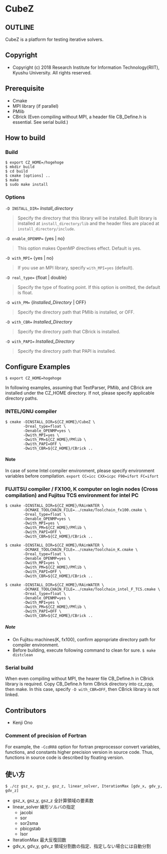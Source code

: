 # CubeZ

## OUTLINE

CubeZ is a platform for testing iterative solvers.


## Copyright
- Copyright (c) 2018 Research Institute for Information Technology(RIIT), Kyushu University. All rights reserved.



## Prerequisite

- Cmake
- MPI library (if parallel)
- PMlib
- CBrick (Even compiling without MPI, a header file CB_Define.h is essential. See serial build.)


## How to build

### Build

~~~
$ export CZ_HOME=/hogehoge
$ mkdir build
$ cd build
$ cmake [options] ..
$ make
$ sudo make install
~~~


### Options

`-D INSTALL_DIR=` *Install_directory*

>  Specify the directory that this library will be installed. Built library is
   installed at `install_directory/lib` and the header files are placed at
   `install_directory/include`.

`-D enable_OPENMP=` {yes | no}

>  This option makes OpenMP directives effect. Default is yes.

`-D with_MPI=` {yes | no}

>  If you use an MPI library, specify `with_MPI=yes` (default).

`-D real_type=` {float | double}

>  Specify the type of floating point. If this option is omitted, the default is float.

`-D with_PM=` {*Installed_Directory* | OFF}

> Specify the directory path that PMlib is installed, or OFF.

`-D with_CBR=` *Installed_Directory*

> Specify the directory path that CBrick is installed.

`-D with_PAPI=` *Installed_Directory*

> Specify the directory path that PAPI is installed.


## Configure Examples

`$ export CZ_HOME=hogehoge`

In following examples, assuming that TextParser, PMlib, and CBrick are installed under the CZ_HOME directory. If not, please specify applicable directory paths.

### INTEL/GNU compiler

~~~
$ cmake -DINSTALL_DIR=${CZ_HOME}/CubeZ \
        -Dreal_type=float \
        -Denable_OPENMP=yes \
        -Dwith_MPI=yes \
        -Dwith_PM=${CZ_HOME}/PMlib \
        -Dwith_PAPI=OFF \
        -Dwith_CBR=${CZ_HOME}/CBrick ..
~~~

#### Note
In case of some Intel compiler environment, please specify environment variables before compilation.
`export CC=icc CXX=icpc F90=ifort FC=ifort`


### FUJITSU compiler / FX100, K computer on login nodes (Cross compilation) and Fujitsu TCS environment for intel PC

~~~
$ cmake -DINSTALL_DIR=${CZ_HOME}/RAinWATER \
        -DCMAKE_TOOLCHAIN_FILE=../cmake/Toolchain_fx100.cmake \
        -Dreal_type=float \
        -Denable_OPENMP=yes \
        -Dwith_MPI=yes \
        -Dwith_PM=${CZ_HOME}/PMlib \
        -Dwith_PAPI=OFF \
        -Dwith_CBR=${CZ_HOME}/CBrick ..

$ cmake -DINSTALL_DIR=${CZ_HOME}/RAinWATER \
        -DCMAKE_TOOLCHAIN_FILE=../cmake/Toolchain_K.cmake \
        -Dreal_type=float \
        -Denable_OPENMP=yes \
        -Dwith_MPI=yes \
        -Dwith_PM=${CZ_HOME}/PMlib \
        -Dwith_PAPI=OFF \
        -Dwith_CBR=${CZ_HOME}/CBrick ..

$ cmake -DINSTALL_DIR=${CZ_HOME}/RAinWATER \
        -DCMAKE_TOOLCHAIN_FILE=../cmake/Toolchain_intel_F_TCS.cmake \
        -Dreal_type=float \
        -Denable_OPENMP=yes \
        -Dwith_MPI=yes \
        -Dwith_PM=${CZ_HOME}/PMlib \
        -Dwith_PAPI=OFF \
        -Dwith_CBR=${CZ_HOME}/CBrick ..
~~~

##### Note
- On Fujitsu machines(K, fx100), confirm appropriate directory path for compiler environment.
- Before building, execute following command to clean for sure. `$ make distclean`


### Serial build
When even compiling without MPI, the hearer file CB_Define.h in CBrick library is required.
Copy CB_Define.h form CBrick directory into cz_cpp, then make. In this case, specify `-D with_CBR=OFF`, then CBrick library is not linked.


## Contributors

- Kenji Ono


### Comment of precision of Fortran
For example, the `-CcdRR8` option for fortran preprocessor convert variables, functions, and constants higher precision version in source code. Thus, functions in source code is described by floating version.

## 使い方

~~~
$ ./cz gsz_x, gsz_y, gsz_z, linear_solver, IterationMax [gdv_x, gdv_y, gdv_z]
~~~
 - gsz_x, gsz_y, gsz_z  全計算領域の要素数
 - linear_solver        線形ソルバの指定
   - jacobi
   - sor
   - sor2sma
   - pbicgstab
   - lsor
 - IterationMax         最大反復回数
 - gdv_x, gdv_y, gdv_z  領域分割数の指定、指定しない場合には自動分割
